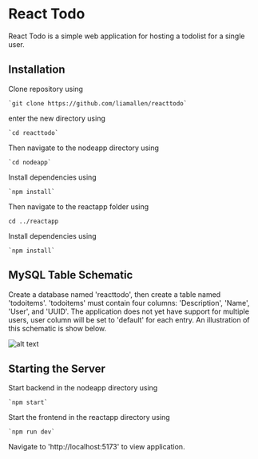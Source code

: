 # React Todo

React Todo is a simple web application for hosting a todolist for a single user. 

## Installation

Clone repository using 

    `git clone https://github.com/liamallen/reacttodo`

enter the new directory using

    `cd reacttodo`

Then navigate to the nodeapp directory using

    `cd nodeapp`

Install dependencies using 

    `npm install`

Then navigate to the reactapp folder using

   `cd ../reactapp`

Install dependencies using 

    `npm install`

## MySQL Table Schematic

Create a database named 'reacttodo', then create a table named 'todoitems'. 'todoitems' must contain four columns: 'Description', 'Name', 'User', and 'UUID'. The application does not yet have support for multiple users, user column will be set to 'default' for each entry. An illustration of this schematic is show below. 

![alt text](https://github.com/liamallen/reacttodo/mysql-config.png "database reference image")

## Starting the Server

Start backend in the nodeapp directory using 

    `npm start`

Start the frontend in the reactapp directory using 

    `npm run dev`

Navigate to 'http://localhost:5173' to view application.
